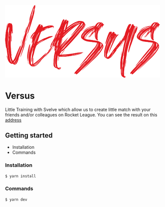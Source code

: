 <p align="center">
<img src="https://raw.githubusercontent.com/nzamarreno/svelte-rocket-league/master/src/node_modules/images/versus-red.svg">
</p>

# Versus

Little Training with Svelve which allow us to create little match with your friends and/or colleagues on Rocket League. You can see the result on this [address](https://eloquent-hamilton-2d1d8d.netlify.app)


## Getting started
- Installation
- Commands

### Installation
```bash
$ yarn install
```

### Commands
```bash
$ yarn dev
```
